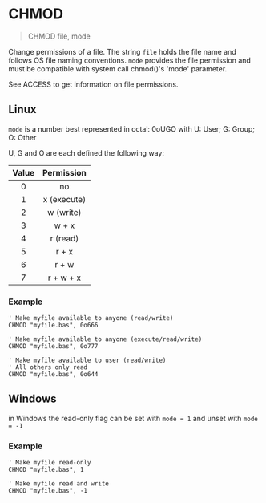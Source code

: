 # CHMOD

> CHMOD file, mode

Change permissions of a file. The string `file` holds the file name and follows OS file naming conventions. `mode` provides the file permission and must be compatible with system call chmod()'s 'mode' parameter.

See ACCESS to get information on file permissions.

## Linux

`mode` is a number best represented in octal: 0oUGO with U: User; G: Group; O: Other 

U, G and O are each defined the following way:

| Value | Permission  |
|:-----:|:-----------:|
| 0     | no          |
| 1 	  | x (execute) |
| 2 	  | w (write)   |
| 3 	  | w + x       |
| 4 	  | r (read)    |
| 5 	  | r + x       |
| 6 	  | r + w       |
| 7 	  | r + w + x   |

### Example

```
' Make myfile available to anyone (read/write)
CHMOD "myfile.bas", 0o666

' Make myfile available to anyone (execute/read/write)
CHMOD "myfile.bas", 0o777

' Make myfile available to user (read/write)
' All others only read
CHMOD "myfile.bas", 0o644
```

## Windows

in Windows the read-only flag can be set with `mode = 1` and unset with `mode = -1`

### Example

```
' Make myfile read-only
CHMOD "myfile.bas", 1

' Make myfile read and write
CHMOD "myfile.bas", -1
```
